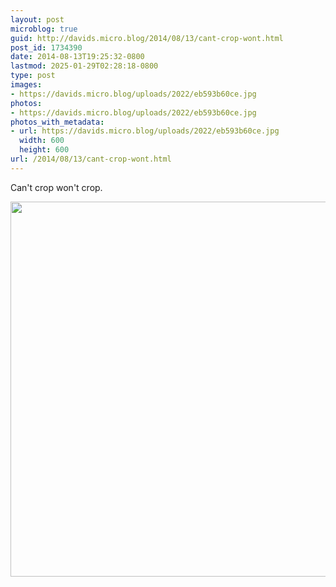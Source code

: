 ```yaml
---
layout: post
microblog: true
guid: http://davids.micro.blog/2014/08/13/cant-crop-wont.html
post_id: 1734390
date: 2014-08-13T19:25:32-0800
lastmod: 2025-01-29T02:28:18-0800
type: post
images:
- https://davids.micro.blog/uploads/2022/eb593b60ce.jpg
photos:
- https://davids.micro.blog/uploads/2022/eb593b60ce.jpg
photos_with_metadata:
- url: https://davids.micro.blog/uploads/2022/eb593b60ce.jpg
  width: 600
  height: 600
url: /2014/08/13/cant-crop-wont.html
---
```

Can't crop won't crop.

<img src="/uploads/2022/eb593b60ce.jpg" width="600" height="600" alt="">
